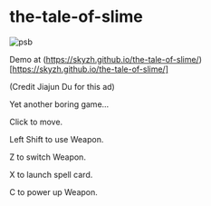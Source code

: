 # the-tale-of-slime

![psb](https://user-images.githubusercontent.com/4198311/61457037-15f5d180-a99a-11e9-8d8e-a401671ad82d.png)

Demo at (https://skyzh.github.io/the-tale-of-slime/)[https://skyzh.github.io/the-tale-of-slime/]

(Credit Jiajun Du for this ad)

Yet another boring game...

Click to move.

Left Shift to use Weapon.

Z to switch Weapon.

X to launch spell card.

C to power up Weapon.
